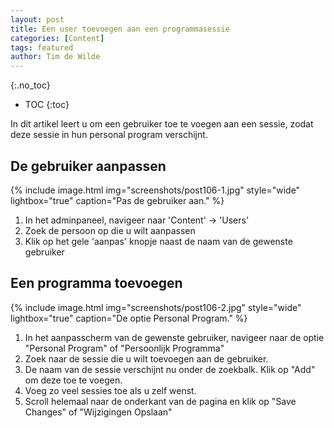 ```yaml
---
layout: post
title: Een user toevoegen aan een programmasessie
categories: [Content]
tags: featured
author: Tim de Wilde
---
```


{:.no_toc}
* TOC
{:toc}

In dit artikel leert u om een gebruiker toe te voegen aan een sessie, zodat deze sessie in hun personal program verschijnt.

## De gebruiker aanpassen

{% include image.html img="screenshots/post106-1.jpg" style="wide" lightbox="true" caption="Pas de gebruiker aan." %}
1. In het adminpaneel, navigeer naar 'Content' -> 'Users'
2. Zoek de persoon op die u wilt aanpassen
3. Klik op het gele 'aanpas' knopje naast de naam van de gewenste gebruiker

## Een programma toevoegen

{% include image.html img="screenshots/post106-2.jpg" style="wide" lightbox="true" caption="De optie Personal Program." %}
1. In het aanpasscherm van de gewenste gebruiker, navigeer naar de optie "Personal Program" of "Persoonlijk Programma"
2. Zoek naar de sessie die u wilt toevoegen aan de gebruiker.
3. De naam van de sessie verschijnt nu onder de zoekbalk. Klik op "Add" om deze toe te voegen.
4. Voeg zo veel sessies toe als u zelf wenst.
5. Scroll helemaal naar de onderkant van de pagina en klik op "Save Changes" of "Wijzigingen Opslaan"